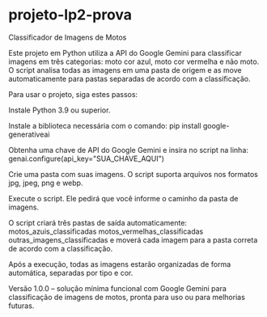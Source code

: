 # projeto-lp2-prova

Classificador de Imagens de Motos

Este projeto em Python utiliza a API do Google Gemini para classificar imagens em três categorias: moto cor azul, moto cor vermelha e não moto. O script analisa todas as imagens em uma pasta de origem e as move automaticamente para pastas separadas de acordo com a classificação.

Para usar o projeto, siga estes passos:

Instale Python 3.9 ou superior.

Instale a biblioteca necessária com o comando: pip install google-generativeai

Obtenha uma chave de API do Google Gemini e insira no script na linha: genai.configure(api_key="SUA_CHAVE_AQUI")

Crie uma pasta com suas imagens. O script suporta arquivos nos formatos jpg, jpeg, png e webp.

Execute o script. Ele pedirá que você informe o caminho da pasta de imagens.

O script criará três pastas de saída automaticamente: motos_azuis_classificadas motos_vermelhas_classificadas outras_imagens_classificadas e moverá cada imagem para a pasta correta de acordo com a classificação.

Após a execução, todas as imagens estarão organizadas de forma automática, separadas por tipo e cor.

Versão 1.0.0 – solução mínima funcional com Google Gemini para classificação de imagens de motos, pronta para uso ou para melhorias futuras.
